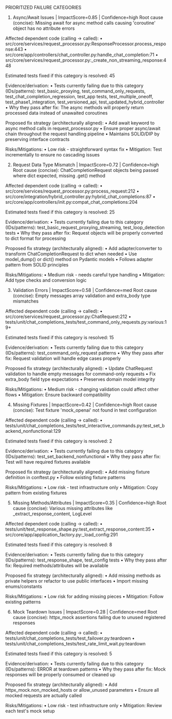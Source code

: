 PRIORITIZED FAILURE CATEGORIES

1) Async/Await Issues | ImpactScore=0.85 | Confidence=high
Root cause (concise): Missing await for async method calls causing 'coroutine' object has no attribute errors

Affected dependent code (calling → called):
•  src/core/services/request_processor.py:ResponseProcessor.process_response:443
•  src/core/app/controllers/chat_controller.py:handle_chat_completion:71
•  src/core/services/request_processor.py:_create_non_streaming_response:448

Estimated tests fixed if this category is resolved: 45

Evidence/derivation:
•  Tests currently failing due to this category (IDs/patterns): test_basic_proxying, test_command_only_requests, test_chat_completion_regression, test_app tests, test_multiple_oneoff, test_phase1_integration, test_versioned_api, test_updated_hybrid_controller
•  Why they pass after fix: The async methods will properly return processed data instead of unawaited coroutines

Proposed fix strategy (architecturally aligned):
•  Add await keyword to async method calls in request_processor.py
•  Ensure proper async/await chain throughout the request handling pipeline
•  Maintains SOLID/DIP by preserving interface contracts

Risks/Mitigations:
•  Low risk - straightforward syntax fix
•  Mitigation: Test incrementally to ensure no cascading issues

2) Request Data Type Mismatch | ImpactScore=0.72 | Confidence=high
Root cause (concise): ChatCompletionRequest objects being passed where dict expected, missing .get() method

Affected dependent code (calling → called):
•  src/core/services/request_processor.py:process_request:212
•  src/core/integration/hybrid_controller.py:hybrid_chat_completions:87
•  src/core/app/controllers/init.py:compat_chat_completions:204

Estimated tests fixed if this category is resolved: 25

Evidence/derivation:
•  Tests currently failing due to this category (IDs/patterns): test_basic_request_proxying_streaming, test_loop_detection tests
•  Why they pass after fix: Request objects will be properly converted to dict format for processing

Proposed fix strategy (architecturally aligned):
•  Add adapter/converter to transform ChatCompletionRequest to dict when needed
•  Use model_dump() or dict() method on Pydantic models
•  Follows adapter pattern from SOLID principles

Risks/Mitigations:
•  Medium risk - needs careful type handling
•  Mitigation: Add type checks and conversion logic

3) Validation Errors | ImpactScore=0.58 | Confidence=med
Root cause (concise): Empty messages array validation and extra_body type mismatches

Affected dependent code (calling → called):
•  src/core/services/request_processor.py:ChatRequest:212
•  tests/unit/chat_completions_tests/test_command_only_requests.py:various:19+

Estimated tests fixed if this category is resolved: 15

Evidence/derivation:
•  Tests currently failing due to this category (IDs/patterns): test_command_only_request patterns
•  Why they pass after fix: Request validation will handle edge cases properly

Proposed fix strategy (architecturally aligned):
•  Update ChatRequest validation to handle empty messages for command-only requests
•  Fix extra_body field type expectations
•  Preserves domain model integrity

Risks/Mitigations:
•  Medium risk - changing validation could affect other flows
•  Mitigation: Ensure backward compatibility

4) Missing Fixtures | ImpactScore=0.42 | Confidence=high
Root cause (concise): Test fixture 'mock_openai' not found in test configuration

Affected dependent code (calling → called):
•  tests/unit/chat_completions_tests/test_interactive_commands.py:test_set_backend_nonfunctional:129

Estimated tests fixed if this category is resolved: 2

Evidence/derivation:
•  Tests currently failing due to this category (IDs/patterns): test_set_backend_nonfunctional
•  Why they pass after fix: Test will have required fixtures available

Proposed fix strategy (architecturally aligned):
•  Add missing fixture definition in conftest.py
•  Follow existing fixture patterns

Risks/Mitigations:
•  Low risk - test infrastructure only
•  Mitigation: Copy pattern from existing fixtures

5) Missing Methods/Attributes | ImpactScore=0.35 | Confidence=high
Root cause (concise): Various missing attributes like _extract_response_content, LogLevel

Affected dependent code (calling → called):
•  tests/unit/test_response_shape.py:test_extract_response_content:35
•  src/core/app/application_factory.py:_load_config:291

Estimated tests fixed if this category is resolved: 8

Evidence/derivation:
•  Tests currently failing due to this category (IDs/patterns): test_response_shape, test_config tests
•  Why they pass after fix: Required methods/attributes will be available

Proposed fix strategy (architecturally aligned):
•  Add missing methods as private helpers or refactor to use public interfaces
•  Import missing enums/constants

Risks/Mitigations:
•  Low risk for adding missing pieces
•  Mitigation: Follow existing patterns

6) Mock Teardown Issues | ImpactScore=0.28 | Confidence=med
Root cause (concise): httpx_mock assertions failing due to unused registered responses

Affected dependent code (calling → called):
•  tests/unit/chat_completions_tests/test_failover.py:teardown
•  tests/unit/chat_completions_tests/test_rate_limit_wait.py:teardown

Estimated tests fixed if this category is resolved: 5

Evidence/derivation:
•  Tests currently failing due to this category (IDs/patterns): ERROR at teardown patterns
•  Why they pass after fix: Mock responses will be properly consumed or cleaned up

Proposed fix strategy (architecturally aligned):
•  Add httpx_mock.non_mocked_hosts or allow_unused parameters
•  Ensure all mocked requests are actually called

Risks/Mitigations:
•  Low risk - test infrastructure only
•  Mitigation: Review each test's mock setup